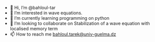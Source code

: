 - 👋 Hi, I’m @bahloul-tar
- 👀 I’m interested  in wave equations.
- 🌱 I’m currently learning  programming on python
- 💞️ I’m looking to collaborate on Stabilization of a wave equation with localised
memory term
- 📫 How to reach me bahloul.tarek@univ-guelma.dz

<!---
bahloul-tar/bahloul-tar is a ✨ special ✨ repository because its `README.md` (this file) appears on your GitHub profile.
You can click the Preview link to take a look at your changes.
--->
